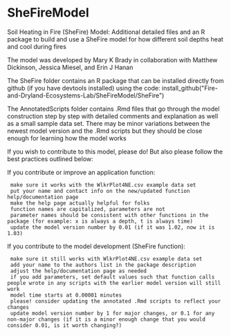 # SheFireModel

Soil Heating in Fire (SheFire) Model:  Additional detailed files and an R package to build and use a SheFire model for how different soil depths heat and cool during fires

The model was developed by Mary K Brady in collaboration with Matthew Dickinson, Jessica Miesel, and Erin J Hanan

The SheFire folder contains an R package that can be installed directly from github (if you have devtools installed) using the code: install_github("Fire-and-Dryland-Ecosystems-Lab/SheFireModel/SheFire")

The AnnotatedScripts folder contains .Rmd files that go through the model construction step by step with detailed comments and explanation as well as a small sample data set. There may be minor variations between the newest model version and the .Rmd scripts but they should be close enough for learning how the model works


If you wish to contribute to this model, please do! But also please follow the best practices outlined below:

If you contribute or improve an application function:

     make sure it works with the WlkrPlot4NE.csv example data set
     put your name and contact info on the new/updated function help/documentation page
     make the help page actually helpful for folks
     function names are capitalized, parameters are not
     parameter names should be consistent with other functions in the package (for example: x is always a depth, t is always time)
     update the model version number by 0.01 (if it was 1.02, now it is 1.03)
     
If you contribute to the model development (SheFire function):

     make sure it still works with WlkrPlot4NE.csv example data set
     add your name to the authors list in the package description 
     adjust the help/documentation page as needed
     if you add parameters, set default values such that function calls people wrote in any scripts with the earlier model version will still work
     model time starts at 0.00001 minutes
     please! consider updating the annotated .Rmd scripts to reflect your changes
     update model version number by 1 for major changes, or 0.1 for any non-major changes (if it is a minor enough change that you would consider 0.01, is it worth changing?)
